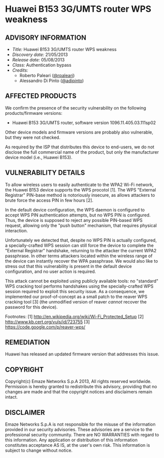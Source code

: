 # Huawei B153 3G/UMTS router WPS weakness

## ADVISORY INFORMATION
* *Title:*		Huawei B153 3G/UMTS router WPS weakness
* *Discovery date:* 21/05/2013
* *Release date:*   05/08/2013
* *Class:* 	        Authentication bypass
* *Credits:*
  * Roberto Paleari ([@rpaleari](https://twitter.com/rpaleari))
  * Alessandro Di Pinto ([@adipinto](https://twitter.com/adipinto))

## AFFECTED PRODUCTS
We confirm the presence of the security vulnerability on the following products/firmware versions:
   * Huawei B153 3G/UMTS router, software version 1096.11.405.03.111sp02

Other device models and firmware versions are probably also vulnerable, but they were not checked.

As required by the ISP that distributes this device to end-users, we do not disclose the full commercial name of the product, but only the manufacturer device model (i.e., Huawei B153).

## VULNERABILITY DETAILS
To allow wireless users to easily authenticate to the WPA2 Wi-Fi network, the Huawei B153 device supports the WPS procotol [1]. The WPS "External Registrar" PIN-base method is notoriously insecure, as allows attackers to brute force the access PIN in few hours [2].

In the default device configuration, the WPS daemon is configured to accept WPS PIN authentication attempts, but no WPS PIN is configured. Thus, the device is supposed to reject any possible PIN-based WPS request, allowing only the "push button" mechanism, that requires physical interaction.

Unfortunately we detected that, despite no WPS PIN is actually configured, a specially-crafted WPS session can still force the device to complete the "External Registrar" handshake, returning to the attacker the current WPA2 passphrase. In other terms attackers located within the wireless range of the device can instantly recover the WPA passphrase. We would also like to stress out that this vulnerability is present in the default device configuration, and no user action is required.

This attack cannot be exploited using publicly available tools: no "standard" WPS cracking tool performs handshakes using the specially-crafted WPS session required to exploit this security issue. As a consequence, we implemented our proof-of-concept as a small patch to the reaver WPS cracking tool [3] (the unmodified version of reaver *cannot* recover the password for this device).

Footnotes:
[1] http://en.wikipedia.org/wiki/Wi-Fi_Protected_Setup
[2] http://www.kb.cert.org/vuls/id/723755
[3] https://code.google.com/p/reaver-wps/

## REMEDIATION
Huawei has released an updated firmware version that addresses this issue.

## COPYRIGHT
Copyright(c) Emaze Networks S.p.A 2013, All rights reserved worldwide. Permission is hereby granted to redistribute this advisory, providing that no changes are made and that the copyright notices and disclaimers remain intact.

## DISCLAIMER
Emaze Networks S.p.A is not responsible for the misuse of the information provided in our security advisories. These advisories are a service to the professional security community. There are NO WARRANTIES with regard to this information. Any application or distribution of this information constitutes acceptance AS IS, at the user's own risk. This information is subject to change without notice.

